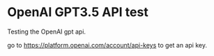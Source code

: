 # OpenAI GPT3.5 API test

Testing the OpenAI gpt api.

go to https://platform.openai.com/account/api-keys to get an api key.
